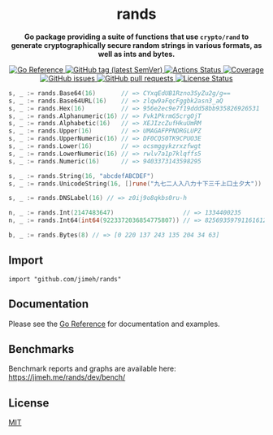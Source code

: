 <h1 align="center">
  rands
</h1>

<p align="center">
  <strong>
    Go package providing a suite of functions that use <code>crypto/rand</code>
    to generate cryptographically secure random strings in various formats, as
    well as ints and bytes.
  </strong>
</p>

<p align="center">
  <a href="https://pkg.go.dev/github.com/jimeh/rands">
    <img src="https://img.shields.io/badge/%E2%80%8B-reference-387b97.svg?logo=go&logoColor=white"
  alt="Go Reference">
  </a>
  <a href="https://github.com/jimeh/rands/releases">
    <img src="https://img.shields.io/github/v/tag/jimeh/rands?label=release" alt="GitHub tag (latest SemVer)">
  </a>
  <a href="https://github.com/jimeh/rands/actions">
    <img src="https://img.shields.io/github/workflow/status/jimeh/rands/CI.svg?logo=github" alt="Actions Status">
  </a>
  <a href="https://codeclimate.com/github/jimeh/rands">
    <img src="https://img.shields.io/codeclimate/coverage/jimeh/rands.svg?logo=code%20climate" alt="Coverage">
  </a>
  <a href="https://github.com/jimeh/rands/issues">
    <img src="https://img.shields.io/github/issues-raw/jimeh/rands.svg?style=flat&logo=github&logoColor=white"
alt="GitHub issues">
  </a>
  <a href="https://github.com/jimeh/rands/pulls">
    <img src="https://img.shields.io/github/issues-pr-raw/jimeh/rands.svg?style=flat&logo=github&logoColor=white" alt="GitHub pull requests">
  </a>
  <a href="https://github.com/jimeh/rands/blob/master/LICENSE">
    <img src="https://img.shields.io/github/license/jimeh/rands.svg?style=flat" alt="License Status">
  </a>
</p>

```go
s, _ := rands.Base64(16)       // => CYxqEdUB1Rzno3SyZu2g/g==
s, _ := rands.Base64URL(16)    // => zlqw9aFqcFggbk2asn3_aQ
s, _ := rands.Hex(16)          // => 956e2ec9e7f19ddd58bb935826926531
s, _ := rands.Alphanumeric(16) // => Fvk1PkrmG5crgOjT
s, _ := rands.Alphabetic(16)   // => XEJIzcZufHkuUmRM
s, _ := rands.Upper(16)        // => UMAGAFPPNDRGLUPZ
s, _ := rands.UpperNumeric(16) // => DF0CQS0TK9CPUO3E
s, _ := rands.Lower(16)        // => ocsmggykzrxzfwgt
s, _ := rands.LowerNumeric(16) // => rwlv7a1p7klqffs5
s, _ := rands.Numeric(16)      // => 9403373143598295

s, _ := rands.String(16, "abcdefABCDEF")                                // => adCDCaDEdeffeDeb
s, _ := rands.UnicodeString(16, []rune("九七二人入八力十下三千上口土夕大")) // => 下下口九力下土夕下土八上二夕大三

s, _ := rands.DNSLabel(16) // => z0ij9o8qkbs0ru-h

n, _ := rands.Int(2147483647)                   // => 1334400235
n, _ := rands.Int64(int64(9223372036854775807)) // => 8256935979116161233

b, _ := rands.Bytes(8) // => [0 220 137 243 135 204 34 63]
```

## Import

```
import "github.com/jimeh/rands"
```

## Documentation

Please see the
[Go Reference](https://pkg.go.dev/github.com/jimeh/rands#section-documentation)
for documentation and examples.

## Benchmarks

Benchmark reports and graphs are available here:
https://jimeh.me/rands/dev/bench/

## License

[MIT](https://github.com/jimeh/rands/blob/master/LICENSE)
